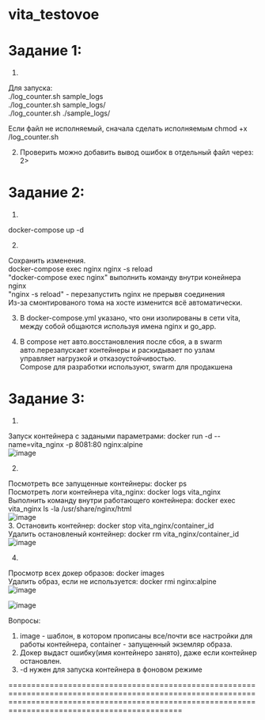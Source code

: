 # vita_testovoe
# Задание 1:
1.
 Для запуска: <br />
 ./log_counter.sh sample_logs <br />
 ./log_counter.sh sample_logs/ <br />
 ./log_counter.sh ./sample_logs/ <br />

 Если файл не исполняемый, сначала сделать исполняемым chmod +x /log_counter.sh

 2.
    Проверить можно добавить вывод ошибок в отдельный файл через: 2>

# Задание 2:

1. 
  docker-compose up -d

2.
  Сохранить изменения. <br />
  docker-compose exec nginx nginx -s reload <br />
  "docker-compose exec nginx"  выполнить команду внутри конейнера nginx <br />
  "nginx -s reload" - перезапустить nginx не прерывя соединения <br />
  Из-за смонтированого тома на хосте изменится всё автоматически. <br />

3.
   В docker-compose.yml указано, что они изолированы в сети vita, между собой общаются используя имена nginx и go_app.

4.
   В compose нет авто.восстановления после сбоя, а в swarm авто.перезапускает контейнеры и раскидывает по узлам<br />
   управляет нагрузкой и отказоустойчивостью. <br />
   Compose для разработки используют, swarm для продакшена <br />

# Задание 3:
 1.
  Запуск контейнера с задаными параметрами: docker run -d  --name=vita_nginx -p 8081:80 nginx:alpine <br />
  ![image](https://github.com/user-attachments/assets/f2464544-de07-49a8-8c35-c369e3ecd849)
 
 2. 
  Посмотреть все запущенные контейнеры: docker ps <br />
  Посмотреть логи контейнера vita_nginx: docker logs vita_nginx <br />
  Выполнить команду внутри работающего контейнера: docker exec vita_nginx ls -la /usr/share/nginx/html <br />
  ![image](https://github.com/user-attachments/assets/1ebe1070-b4fb-4e22-aa36-b3f7ce58b4c5) <br />
 3.
  Остановить контейнер: docker stop vita_nginx/container_id <br /> 
  Удалить остановленый контейнер: docker rm vita_nginx/container_id <br /> 
  ![image](https://github.com/user-attachments/assets/88c53732-5081-407e-974b-de0a4af9c134) <br /> 

 4. 
  Просмотр всех докер образов: docker images <br />
  Удалить образ, если не используется: docker rmi nginx:alpine <br /> 
![image](https://github.com/user-attachments/assets/54d5ad1b-a13c-4dc5-b23f-bfb14e302656) <br /> 
 
![image](https://github.com/user-attachments/assets/592bd9e9-14b6-4b38-a9b1-dbf976559212)

 Вопросы: <br />
  1. image - шаблон, в котором прописаны все/почти все настройки для работы контейнера, container - запущенный экземляр образа. <br />
  2. Докер выдаст ошибку(имя контейнеро занято), даже если контейнер остановлен. <br />
  3. -d нужен для запуска контейнера в фоновом режиме  <br />

========================================================================================================================================================================================================

